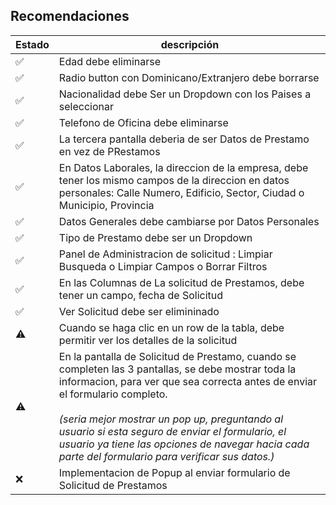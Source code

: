 ## Recomendaciones

| Estado      | descripción |
| ----------- | ----------- |
| ✅  |  Edad debe eliminarse <br>|
| ✅  |  Radio button con Dominicano/Extranjero debe borrarse <br>|
| ✅  |  Nacionalidad debe Ser un Dropdown con los Paises a seleccionar <br>|
| ✅  |  Telefono de Oficina debe eliminarse <br>|
| ✅  |  La tercera pantalla deberia de ser Datos de Prestamo en vez de PRestamos<br>|
| ✅  |  En Datos Laborales, la direccion de la empresa, debe tener los mismo campos de la direccion en datos personales: Calle  Numero, Edificio, Sector, Ciudad o Municipio, Provincia <br>|
| ✅  |  Datos Generales debe cambiarse por Datos Personales <br>|
| ✅  |  Tipo de Prestamo debe ser un Dropdown <br>|-
| ✅ | Panel de Administracion de solicitud : Limpiar Busqueda o Limpiar Campos o Borrar Filtros |
| ✅ | En las Columnas de La solicitud de Prestamos, debe tener un campo, fecha de Solicitud |
| ✅ | Ver Solicitud debe ser elimininado |
| ⚠️ | Cuando se haga clic en un row de la tabla, debe permitir ver los detalles de la solicitud |
| ⚠️ | En la pantalla de Solicitud de Prestamo, cuando se completen las 3 pantallas, se debe mostrar toda la informacion, para ver que sea correcta antes de enviar el formulario completo. <br><br> _(seria mejor mostrar un pop up, preguntando al usuario si esta seguro de enviar el formulario, el usuario ya tiene las opciones de navegar hacia cada parte del formulario para verificar sus datos.)_| 
| ❌ | Implementacion de Popup al enviar formulario de Solicitud de Prestamos |
